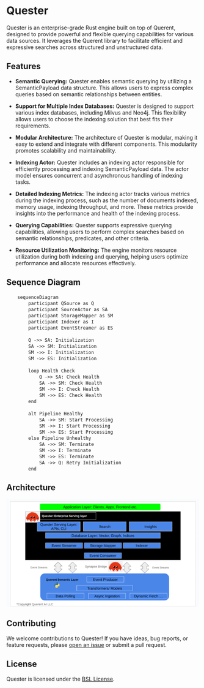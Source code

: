 # Quester

Quester is an enterprise-grade Rust engine built on top of Querent, designed to provide powerful and flexible querying capabilities for various data sources. It leverages the Querent library to facilitate efficient and expressive searches across structured and unstructured data.

## Features

- **Semantic Querying:** Quester enables semantic querying by utilizing a SemanticPayload data structure. This allows users to express complex queries based on semantic relationships between entities.

- **Support for Multiple Index Databases:** Quester is designed to support various index databases, including Milvus and Neo4j. This flexibility allows users to choose the indexing solution that best fits their requirements.

- **Modular Architecture:** The architecture of Quester is modular, making it easy to extend and integrate with different components. This modularity promotes scalability and maintainability.

- **Indexing Actor:** Quester includes an indexing actor responsible for efficiently processing and indexing SemanticPayload data. The actor model ensures concurrent and asynchronous handling of indexing tasks.

- **Detailed Indexing Metrics:** The indexing actor tracks various metrics during the indexing process, such as the number of documents indexed, memory usage, indexing throughput, and more. These metrics provide insights into the performance and health of the indexing process.

- **Querying Capabilities:** Quester supports expressive querying capabilities, allowing users to perform complex searches based on semantic relationships, predicates, and other criteria.

- **Resource Utilization Monitoring:** The engine monitors resource utilization during both indexing and querying, helping users optimize performance and allocate resources effectively.

## Sequence Diagram

```mermaid
    sequenceDiagram
        participant QSource as Q
        participant SourceActor as SA
        participant StorageMapper as SM
        participant Indexer as I
        participant EventStreamer as ES

        Q ->> SA: Initialization
        SA ->> SM: Initialization
        SM ->> I: Initialization
        SM ->> ES: Initialization

        loop Health Check
            Q ->> SA: Check Health
            SA ->> SM: Check Health
            SM ->> I: Check Health
            SM ->> ES: Check Health
        end

        alt Pipeline Healthy
            SA ->> SM: Start Processing
            SM ->> I: Start Processing
            SM ->> ES: Start Processing
        else Pipeline Unhealthy
            SA ->> SM: Terminate
            SM ->> I: Terminate
            SM ->> ES: Terminate
            SA ->> Q: Retry Initialization
        end
```

## Architecture

![Architecure](docs/archv1.png?raw=true "Quester Architecture")

## Contributing

We welcome contributions to Quester! If you have ideas, bug reports, or feature requests, please [open an issue](https://github.com/querent-ai/quester/issues) or submit a pull request.

## License

Quester is licensed under the [BSL License](LICENSE).
